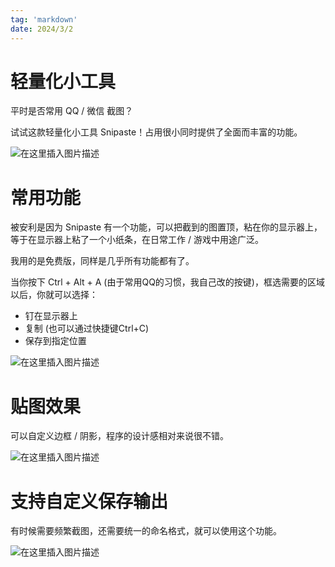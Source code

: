 ```yaml
---
tag: 'markdown'
date: 2024/3/2
---
```


# 轻量化小工具

平时是否常用 QQ / 微信 截图？

试试这款轻量化小工具 Snipaste！占用很小同时提供了全面而丰富的功能。

![在这里插入图片描述](https://p3-juejin.byteimg.com/tos-cn-i-k3u1fbpfcp/cafad137d356466c89a61065879be8f5~tplv-k3u1fbpfcp-jj-mark:0:0:0:0:q75.image#?w=759\&h=36\&s=9359\&e=png\&b=fefdfd)

# 常用功能

被安利是因为 Snipaste 有一个功能，可以把截到的图置顶，粘在你的显示器上，等于在显示器上粘了一个小纸条，在日常工作 / 游戏中用途广泛。

我用的是免费版，同样是几乎所有功能都有了。

当你按下 Ctrl + Alt + A (由于常用QQ的习惯，我自己改的按键)，框选需要的区域以后，你就可以选择：

*   钉在显示器上
*   复制 (也可以通过快捷键Ctrl+C)
*   保存到指定位置

![在这里插入图片描述](https://p3-juejin.byteimg.com/tos-cn-i-k3u1fbpfcp/f622b33ff5af4b6abdd6bda8ba110966~tplv-k3u1fbpfcp-jj-mark:0:0:0:0:q75.image#?w=509\&h=388\&s=42115\&e=png\&b=f7f5f5)

# 贴图效果

可以自定义边框 / 阴影，程序的设计感相对来说很不错。

![在这里插入图片描述](https://p3-juejin.byteimg.com/tos-cn-i-k3u1fbpfcp/c64a469fb3f94b34a1fa2e059a2b7ede~tplv-k3u1fbpfcp-jj-mark:0:0:0:0:q75.image#?w=444\&h=364\&s=266519\&e=png\&b=7b82a0)

# 支持自定义保存输出

有时候需要频繁截图，还需要统一的命名格式，就可以使用这个功能。

![在这里插入图片描述](https://p3-juejin.byteimg.com/tos-cn-i-k3u1fbpfcp/06eec7463c434225bd11ecac644908ef~tplv-k3u1fbpfcp-jj-mark:0:0:0:0:q75.image#?w=507\&h=600\&s=62796\&e=png\&b=f6f5f5)
